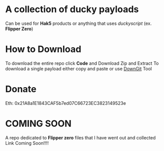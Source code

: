 # A collection of ducky payloads 
Can be used for **Hak5** products or anything that uses _duckyscript_ (ex. **Flipper Zero**)

# How to Download
To download the entire repo click **Code** and Download Zip and Extract
To download a single payload either copy and paste or use [DownGit](https://minhaskamal.github.io/DownGit/#/home) Tool

# Donate 
Eth: 0x21A8a1E1843CAF5b7ed07C66723EC3823149523e

# COMING SOON
A repo dedicated to __Flipper zero__ files that I have went out and collected
Link Coming Soon!!!! 
